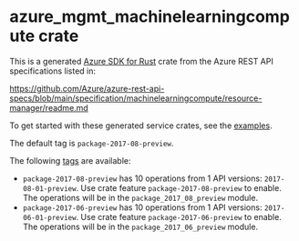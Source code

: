 # azure_mgmt_machinelearningcompute crate

This is a generated [Azure SDK for Rust](https://github.com/Azure/azure-sdk-for-rust) crate from the Azure REST API specifications listed in:

https://github.com/Azure/azure-rest-api-specs/blob/main/specification/machinelearningcompute/resource-manager/readme.md

To get started with these generated service crates, see the [examples](https://github.com/Azure/azure-sdk-for-rust/blob/main/services/README.md#examples).

The default tag is `package-2017-08-preview`.

The following [tags](https://github.com/Azure/azure-sdk-for-rust/blob/main/services/tags.md) are available:

- `package-2017-08-preview` has 10 operations from 1 API versions: `2017-08-01-preview`. Use crate feature `package-2017-08-preview` to enable. The operations will be in the `package_2017_08_preview` module.
- `package-2017-06-preview` has 10 operations from 1 API versions: `2017-06-01-preview`. Use crate feature `package-2017-06-preview` to enable. The operations will be in the `package_2017_06_preview` module.